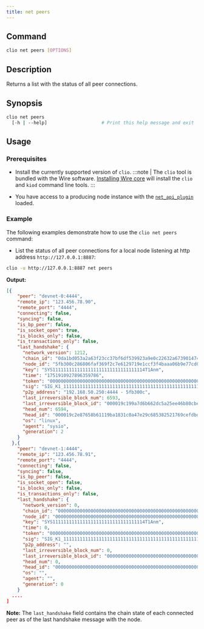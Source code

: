 ```yaml
---
title: net peers
---
```


## Command

```sh
clio net peers [OPTIONS]
```

## Description

Returns a list with the status of all peer connections. 

## Synopsis

```sh
clio net peers
  [-h | --help]                    # Print this help message and exit
```

## Usage

### Prerequisites

* Install the currently supported version of `clio`.
  :::note
  | The `clio` tool is bundled with the Wire software. [Installing Wire core](/docs/getting-started/install-dependencies.md) will install the `clio` and `kiod` command line tools.
  :::

* You have access to a producing node instance with the [`net_api_plugin`](../../../nodeop/plugins/net-api-plugin.md) loaded.

### Example

The following examples demonstrate how to use the `clio net peers` command:

* List the status of all peer connections for a local node listening at http address `http://127.0.0.1:8887`:

```sh
clio -u http://127.0.0.1:8887 net peers
```

**Output:**

```json
[{
    "peer": "devnet-0:4444",
    "remote_ip": "123.456.78.90",
    "remote_port": "4444",
    "connecting": false,
    "syncing": false,
    "is_bp_peer": false,
    "is_socket_open": true,
    "is_blocks_only": false,
    "is_transactions_only": false,
    "last_handshake": {
      "network_version": 1212,
      "chain_id": "0da1bd053a2a63f23cc37bf6df539923a9e0c22632a67390147448174f3bea18",
      "node_id": "5fb300c286806faf369f2c7e6129719e1ccf3f4baaa06b9e77cd095f39718480",
      "key": "SYS1111111111111111111111111111111114T1Anm",
      "time": "1751910927896359786",
      "token": "0000000000000000000000000000000000000000000000000000000000000000",
      "sig": "SIG_K1_111111111111111111111111111111111111111111111111111111111111111116uk5ne",
      "p2p_address": "192.168.50.250:4444 - 5fb300c",
      "last_irreversible_block_num": 6593,
      "last_irreversible_block_id": "000019c199a7d6b662dc5a25ee46b80cbe37f5bbde7d86a34a853d0009eeda6a",
      "head_num": 6594,
      "head_id": "000019c2e87658b61119ba1831c0a47e29c685382521769cefdbdd547b71a30d",
      "os": "linux",
      "agent": "sysio",
      "generation": 2
    }
  },{
    "peer": "devnet-1:4444",
    "remote_ip": "123.456.78.91",
    "remote_port": "4444",
    "connecting": false,
    "syncing": false,
    "is_bp_peer": false,
    "is_socket_open": false,
    "is_blocks_only": false,
    "is_transactions_only": false,
    "last_handshake": {
      "network_version": 0,
      "chain_id": "0000000000000000000000000000000000000000000000000000000000000000",
      "node_id": "0000000000000000000000000000000000000000000000000000000000000000",
      "key": "SYS1111111111111111111111111111111114T1Anm",
      "time": 0,
      "token": "0000000000000000000000000000000000000000000000000000000000000000",
      "sig": "SIG_K1_111111111111111111111111111111111111111111111111111111111111111116uk5ne",
      "p2p_address": "",
      "last_irreversible_block_num": 0,
      "last_irreversible_block_id": "0000000000000000000000000000000000000000000000000000000000000000",
      "head_num": 0,
      "head_id": "0000000000000000000000000000000000000000000000000000000000000000",
      "os": "",
      "agent": "",
      "generation": 0
    }
  ....
]
```

**Note:** The `last_handshake` field contains the chain state of each connected peer as of the last handshake message with the node.

<!-- For more information read the [Handshake Message](https://developers.eos.io/welcome/latest/protocol/network_peer_protocol#421-handshake-message) in the _Network Peer Protocol_ document. -->
